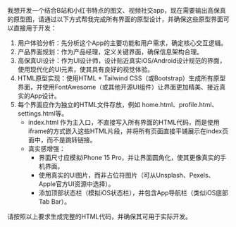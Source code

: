 
我想开发一个结合B站和小红书特点的图文、视频社交app，现在需要输出高保真的原型图，请通过以下方式帮我完成所有界面的原型设计，并确保这些原型界面可以直接用于开发：

1. 用户体验分析：先分析这个App的主要功能和用户需求，确定核心交互逻辑。
2. 产品界面规划：作为产品经理，定义关键界面，确保信息架构合理。
3. 高保真UI设计：作为UI设计师，设计贴近真实iOS/Android设计规范的界面，使用现代化的UI元素，使其具有良好的视觉体验。
4. HTML原型实现：使用HTML + Tailwind CSS（或Bootstrap）生成所有原型界面，并使用FontAwesome（或其他开源UI组件）让界面更加精美、接近真实的App设计。
5. 每个界面应作为独立的HTML文件存放，例如 home.html、profile.html、settings.html等。
   - index.html 作为主入口，不直接写入所有界面的HTML代码，而是使用iframe的方式嵌入这些HTML片段，并将所有页面直接平铺展示在index页面中，而不是跳转链接。
   - 真实感增强：
     - 界面尺寸应模拟iPhone 15 Pro，并让界面圆角化，使其更像真实的手机界面。
     - 使用真实的UI图片，而非占位符图片（可从Unsplash、Pexels、Apple官方UI资源中选择）。
     - 添加顶部状态栏（模拟iOS状态栏），并包含App导航栏（类似iOS底部Tab Bar）。

请按照以上要求生成完整的HTML代码，并确保其可用于实际开发。







